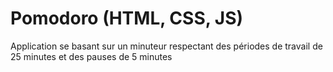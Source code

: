 # Pomodoro (HTML, CSS, JS)
Application se basant sur un minuteur respectant des périodes de travail de 25 minutes et des pauses de 5 minutes 